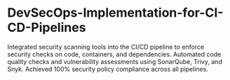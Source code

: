 # DevSecOps-Implementation-for-CI-CD-Pipelines
Integrated security scanning tools into the CI/CD pipeline to enforce security checks on code, containers, and dependencies. Automated code quality checks and vulnerability assessments using SonarQube, Trivy, and Snyk. Achieved 100% security policy compliance across all pipelines.
